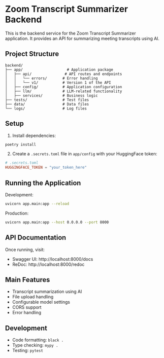 # Zoom Transcript Summarizer Backend

This is the backend service for the Zoom Transcript Summarizer application. It provides an API for summarizing meeting transcripts using AI.

## Project Structure

```
backend/
├── app/                    # Application package
│   ├── api/               # API routes and endpoints
│   │   └── errors/       # Error handling
│   │   └── v1/           # Version 1 of the API
│   ├── config/           # Application configuration
│   ├── llm/              # LLM-related functionality
│   ├── services/         # Business logic
├── tests/                # Test files
├── data/                 # Data files
└── logs/                 # Log files
```

## Setup

1. Install dependencies:

```bash
poetry install
```

2. Create a `.secrets.toml` file in `app/config` with your HuggingFace token:

```toml
# .secrets.toml
HUGGINGFACE_TOKEN = "your_token_here"
```

## Running the Application

Development:

```bash
uvicorn app.main:app --reload
```

Production:

```bash
uvicorn app.main:app --host 0.0.0.0 --port 8000
```

## API Documentation

Once running, visit:

- Swagger UI: http://localhost:8000/docs
- ReDoc: http://localhost:8000/redoc

## Main Features

- Transcript summarization using AI
- File upload handling
- Configurable model settings
- CORS support
- Error handling

## Development

- Code formatting: `black .`
- Type checking: `mypy .`
- Testing: `pytest`
